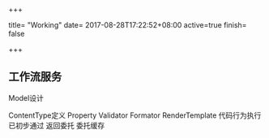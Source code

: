 +++

title= "Working"
date= 2017-08-28T17:22:52+08:00
active=true
finish= false

+++

## 工作流服务
Model设计

ContentType定义  Property   Validator Formator  RenderTemplate
代码行为执行  已初步通过  返回委托 委托缓存


